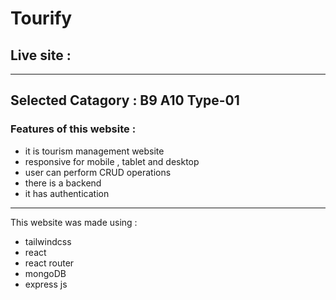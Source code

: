 # Tourify
## Live site : 
---

## Selected Catagory : B9 A10 Type-01 


### Features of this website  : 

- it is tourism management website 
- responsive for mobile , tablet and desktop
- user can perform CRUD  operations
- there is a backend 
- it has authentication

---
This website was made using :

- tailwindcss
- react
- react router
- mongoDB
- express js 
